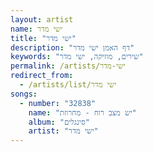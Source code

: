 ```yaml
---
layout: artist
name: ישי מדר
title: "ישי מדר"
description: "דף האמן ישי מדר"
keywords: "שירים, מוזיקה, ישי מדר"
permalink: /artists/ישי-מדר
redirect_from:
  - /artists/list/ישי מדר
songs:
  - number: "32838"
    name: "יש מצב רוח - מחרוזת"
    album: "סינגלים"
    artist: "ישי מדר"
---
```

